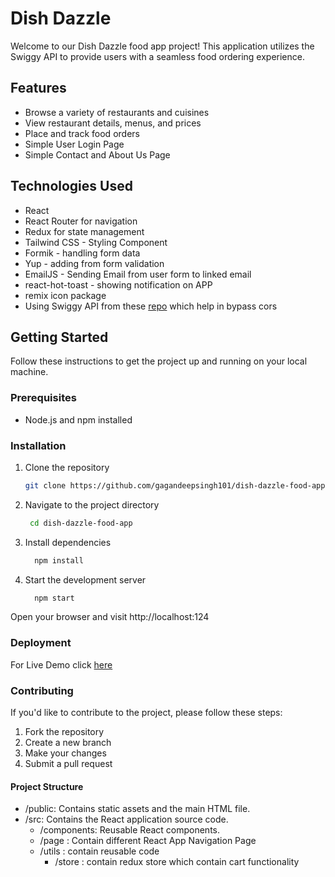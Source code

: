# Dish Dazzle

Welcome to our Dish Dazzle food app project! This application utilizes the Swiggy API to provide users with a seamless food ordering experience.

## Features

- Browse a variety of restaurants and cuisines
- View restaurant details, menus, and prices
- Place and track food orders
- Simple User Login Page
- Simple Contact and About Us Page

## Technologies Used

- React
- React Router for navigation
- Redux for state management
- Tailwind CSS - Styling Component
- Formik - handling form data
- Yup - adding from form validation
- EmailJS - Sending Email from user form to linked email
- react-hot-toast - showing notification on APP
- remix icon package
- Using Swiggy API from these [repo](https://github.com/n4ryn/food-wagon-backend) which help in bypass cors
## Getting Started

Follow these instructions to get the project up and running on your local machine.

### Prerequisites

- Node.js and npm installed

### Installation

1. Clone the repository

   ```bash
   git clone https://github.com/gagandeepsingh101/dish-dazzle-food-app.git
   ```
   
2. Navigate to the project directory
   
    ```bash
     cd dish-dazzle-food-app
    ```

3. Install dependencies
    ```bash
      npm install
    ```

4. Start the development server
    ```bash
      npm start
    ```
Open your browser and visit http://localhost:124

### Deployment
 For Live Demo click [here](https://dish-dazzle-food-app.onrender.com/) 


### Contributing
If you'd like to contribute to the project, please follow these steps:
1. Fork the repository
2. Create a new branch
3. Make your changes
4. Submit a pull request

#### Project Structure
- /public: Contains static assets and the main HTML file.
- /src: Contains the React application source code.
  - /components: Reusable React components.
  - /page : Contain different React App Navigation Page
  - /utils : contain reusable code
      - /store : contain redux store which contain cart functionality
